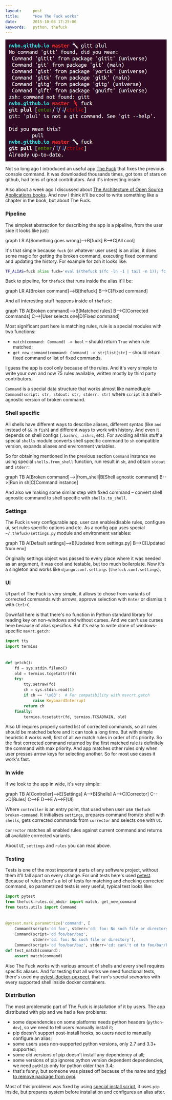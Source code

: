 ```yaml
---
layout:     post
title:      "How The Fuck works"
date:       2015-10-08 17:25:00
keywords:   python, thefuck
---
```


<div style='background: #300a24; padding: 10px; margin-bottom: 10px;'><img src='/assets/thefuck.png' /></div>

Not so long ago I introduced an useful app [The Fuck](https://github.com/nvbn/thefuck)
that fixes the previous console command.
It was downloaded thousands times, got tons of stars on github, had tens
of great contributors. And it's interesting inside.

Also about a week ago I discussed about [The Architecture of Open Source Applications books](http://aosabook.org/en/index.html).
And now I think it'll be cool to write something like a chapter
in the book, but about The Fuck.

### Pipeline

The simplest abstraction for describing the app is a pipeline,
from the user side it looks like just:

<div class="mermaid">
graph LR
    A[Something goes wrong]-->B[fuck]
    B-->C[All cool]
</div>

It's that simple because `fuck` (or whatever user uses) is an alias, it does
some magic for getting the broken command, executing fixed command and
updating the history.
For example for zsh it looks like:

~~~bash
TF_ALIAS=fuck alias fuck='eval $(thefuck $(fc -ln -1 | tail -n 1)); fc -R'
~~~

Back to pipeline, for `thefuck` that runs inside the alias it'll be:

<div class="mermaid">
graph LR
    A[Broken command]-->B[thefuck]
    B-->C[Fixed command]
</div>

And all interesting stuff happens inside of `thefuck`:

<div class="mermaid">
graph TB
    A[Broken command]-->B[Matched rules]
    B-->C[Corrected commands]
    C-->|User selects one|D[Fixed command]
</div>

Most significant part here is matching rules, rule is a special
modules with two functions:
 
 - `match(command: Command) -> bool` &ndash; should return `True` when rule matched;
 - `get_new_command(command: Command) -> str|list[str]` &ndash; should return fixed
 command or list of fixed commands.
 
I guess the app is cool only because of the rules. And it's very simple
to write your own and now 75 rules available, written
mostly by third party contributors.
 
`Command` is a special data structure that works almost like
namedtuple `Command(script: str, stdout: str, stderr: str)`
where `script` is a shell-agnostic version of broken command.

### Shell specific

All shells have different ways to describe aliases, different syntax (like `and`
instead of `&&` in `fish`) and different ways to work with history.
And even it depends on shell configs (`.bashrc`,
`.zshrc`, etc). For avoiding all this stuff a special `shells` module converts
shell specific command to `sh` compatible version, expands aliases and environment
variables.

So for obtaining mentioned in the previous section
`Command` instance we using special `shells.from_shell` function, 
run result in `sh`, and obtain `stdout` and `stderr`:

<div class="mermaid">
graph TB
    A[Broken command]-->|from_shell|B[Shell agnostic command]
    B-->|Run in sh|C[Command instance]
</div>

And also we making some similar step with fixed command &ndash; convert
shell agnostic command to shell specific with `shells.to_shell`.

### Settings

The Fuck is very configurable app, user can enable/disable rules,
configure ui, set rules specific options and etc. As a config app uses special
`~/.thefuck/settings.py` module and environment variables:

<div class="mermaid">
graph TB
    A[Default settings]-->B[Updated from settings.py]
    B-->C[Updated from env]
</div>

Originally settings object was passed to every place where it was
needed as an argument, it was cool and testable, but too much boilerplate.
Now it's a singleton and works like `django.conf.settings` (`thefuck.conf.settings`).

### UI

UI part of The Fuck is very simple, it allows to chose from variants of
corrected commands with arrows, approve selection with `Enter` or
dismiss it with `Ctrl+C`.

Downfall here is that there's no function in Python standard library
for reading key on non-windows and without curses. And we can't use
curses here because of alias specifics. But it's easy to
write clone of windows-specific `msvrt.getch`:

~~~python
import tty
import termios


def getch():
    fd = sys.stdin.fileno()
    old = termios.tcgetattr(fd)
    try:
        tty.setraw(fd)
        ch = sys.stdin.read(1)
        if ch == '\x03':  # For compatibility with msvcrt.getch
            raise KeyboardInterrupt
        return ch
    finally:
        termios.tcsetattr(fd, termios.TCSADRAIN, old)
~~~

Also UI requires properly sorted list of corrected commands, so
all rules should be matched before and it can took a long time.
But with simple heuristic it works well, first of all we
match rules in order of it's priority. So the first corrected command
returned by the first matched rule is definitely the command
with max priority. And app matches other rules only when user presses
arrow keys for selecting another. So for most use cases it work's fast.

### In wide

If we look to the app in wide, it's very simple:

<div class="mermaid">
graph TB
    A[Controller]-->E[Settings]
    A-->B[Shells]
    A-->C[Corrector]
    C-->D[Rules]
    C-->E
    D-->E
    A-->F[UI]
</div>

Where `controller` is an entry point, that used when user use `thefuck broken-command`.
It initialises `settings`, prepares command from/to shell with `shells`,
gets corrected commands from `corrector` and selects one with `UI`.

`Corrector` matches all enabled rules against current command
and returns all available corrected variants.
 
About `UI`, `settings` and `rules` you can read above.

### Testing

Tests is one of the most important parts of any software project, without them
it'll fall apart on every change. For unit tests here's used
[pytest](http://pytest.org/). Because of rules there's a lot
of tests for matching and checking corrected command, so
parametrized tests is very useful, typical test looks like:

~~~python
import pytest
from thefuck.rules.cd_mkdir import match, get_new_command
from tests.utils import Command


@pytest.mark.parametrize('command', [
    Command(script='cd foo', stderr='cd: foo: No such file or directory'),
    Command(script='cd foo/bar/baz',
            stderr='cd: foo: No such file or directory'),
    Command(script='cd foo/bar/baz', stderr='cd: can\'t cd to foo/bar/baz')])
def test_match(command):
    assert match(command)
~~~

Also The Fuck works with various amount of shells and every shell
requires specific aliases. And for testing that all works we need functional
tests, there's used my [pytest-docker-pexpect](https://github.com/nvbn/pytest-docker-pexpect),
that run's special *scenarios* with every supported shell inside docker containers.

### Distribution

The most problematic part of The Fuck is installation of it by users. The app
distributed with pip and we had a few problems:

* some dependencies on some platforms needs python headers (`python-dev`),
so we need to tell users manually install it;
* pip doesn't support post-install hooks, so users need to manually
configure an alias;
* some users uses non-supported python versions, only 2.7 and 3.3+ supported;
* some old versions of pip doesn't install any dependency at all;
* some versions of pip ignores python version dependent dependencies, we need `pathlib` only for python older than 3.4;
* that's funny, but someone was pissed off because of the name and [tried to remove
package from pypi](http://sourceforge.net/p/pypi/support-requests/490/).

Most of this problems was fixed by using [special install script](https://github.com/nvbn/thefuck/blob/master/install.sh),
it uses `pip` inside, but prepares system before installation
and configures an alias after.
